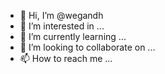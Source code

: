 - 👋 Hi, I’m @wegandh
- 👀 I’m interested in ...
- 🌱 I’m currently learning ...
- 💞️ I’m looking to collaborate on ...
- 📫 How to reach me ...

<!---
wegandh/wegandh is a ✨ special ✨ repository because its `README.md` (this file) appears on your GitHub profile.
You can click the Preview link to take a look at your changes.
--->

